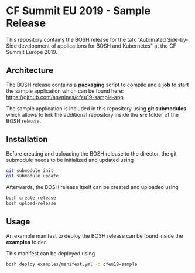 # CF Summit EU 2019 - Sample Release

This repository contains the BOSH release for the talk "Automated Side-by-Side development of applications for BOSH and Kubernetes" at the CF Summit Europe 2019.

## Architecture

The BOSH release contains a **packaging** script to compile and a **job** to start the sample application which can be found here: https://github.com/anynines/cfeu19-sample-app

The sample application is included in this repository using **git submodules** which allows to link the additional repository inside the **src** folder of the BOSH release.

## Installation

Before creating and uploading the BOSH release to the director, the git submodule needs to be initialized and updated using

```sh
git submodule init
git submodule update
```

Afterwards, the BOSH release itself can be created and uploaded using

```sh
bosh create-release
bosh upload-release
```

## Usage

An example manifest to deploy the BOSH release can be found inside the **examples** folder.

This manifest can be deployed using

```sh
bosh deploy examples/manifest.yml -d cfeu19-sample
```
